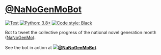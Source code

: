 # [@NaNoGenMoBot](https://twitter.com/NaNoGenMoBot)

[![Test](https://github.com/hugovk/nanogenmobot/actions/workflows/test.yml/badge.svg)](https://github.com/hugovk/nanogenmobot/actions/workflows/test.yml)
[![Python: 3.8+](https://img.shields.io/badge/python-3.8+-blue.svg)](https://www.python.org/downloads/)
[![Code style: Black](https://img.shields.io/badge/code%20style-Black-000000.svg)](https://github.com/psf/black)

Bot to tweet the collective progress of the national novel generation month
([NaNoGenMo](https://nanogenmo.github.io)).

See the bot in action at
**[![](https://mas.to/packs/media/icons/favicon-16x16-c58fdef40ced38d582d5b8eed9d15c5a.png)@NaNoGenMoBot](https://mas.to/@NaNoGenMoBot)**.
